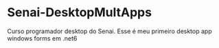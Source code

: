 # Senai-DesktopMultApps
 Curso programador desktop do Senai. Esse é meu primeiro desktop app windows forms em .net6
